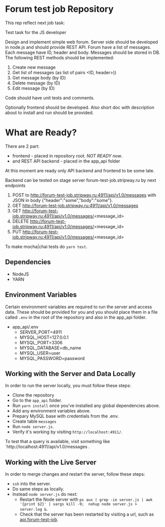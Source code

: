 # Forum test job Repository

This rep reflect next job task:

Test task for the JS developer

 Design and implement simple web forum. Server side should be developed in node.js and should provide REST API. Forum have a list of messages. Each message have ID, header and body. Messages should be stored in DB. The following REST methods should be implemented:

 1. Create new message
 2. Get list of messages (as list of pairs <ID, header>))
 3. Get message body (by ID)
 4. Delete message (by ID)
 5. Edit message (by ID)

 Code should have unit tests and comments.

 Optionally frontend should be developed. Also short doc with description about to install and run should be provided.


# What are Ready?

There are 2 part: 
- frontend - placed in repository root. *NOT READY now*. 
- and REST API backend - placed in the app_api folder

At this moment are ready only API backend and frontend to be some late.

Backend can be tested on stage server forum-test-job.stripway.ru by next endpoints
1. POST to http://forum-test-job.stripway.ru:4911/api/v1.0/messages with JSON in body {"header":"some","body":"some"}.
2. GET http://forum-test-job.stripway.ru:4911/api/v1.0/messages
3. GET http://forum-test-job.stripway.ru:4911/api/v1.0/messages/<message_id>
4. DELETE http://forum-test-job.stripway.ru:4911/api/v1.0/messages/<message_id>
5. PUT http://forum-test-job.stripway.ru:4911/api/v1.0/messages/<message_id>

To make mocha|chai tests do `yarn test`.

## Dependencies

- NodeJS
- YARN

## Environment Variables

Certain environment variables are required to run the server and access data. These should be provided for you and you should place them in a file called `.env` in the root of the repository and also in the app_api folder.
- app_api/.env
  - SERVER_PORT=4911
  - MYSQL_HOST=127.0.0.1
  - MYSQL_PORT=3306
  - MYSQL_DATABASE=db_name
  - MYSQL_USER=user
  - MYSQL_PASSWORD=password


## Working with the Server and Data Locally

In order to run the server locally, you must follow these steps:

- Clone the repository
- Go to the `app_api` folder. 
- Run `yarn install` once you've installed any global dependencies above.
- Add any environment variables above.
- Prepary MySQL base with credentials from the .env.
- Create table `messages` 
- Run `node server.js`.
- Verify it's working by visiting `http://localhost:4911/`.

To test that a query is available, visit something like `http://localhost:4911/api/v1.0/messages .

## Working with the Live Server

In order to merge changes and restart the server, follow these steps:

- `ssh` into the server.
- Do same steps as locally.
- Instead `node server.js` do next:
  - Restart the Node server with `ps aux | grep -ie server.js | awk '{print $2}' | xargs kill -9;  nohup node server.js > server.log &`.
  - Check that the server has been restarted by visiting a url, such as [api.forum-test-job](http://forum-test-job.stripway.ru:4911/api/v1.0/messages).
